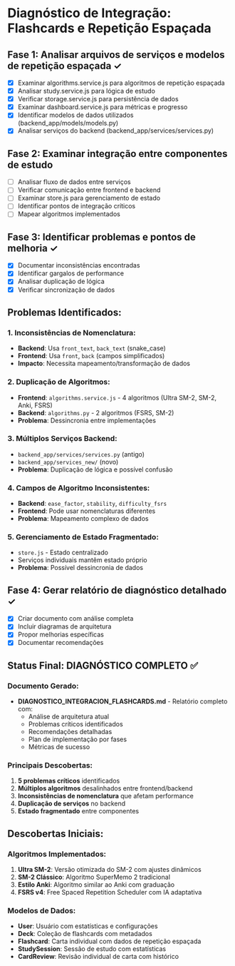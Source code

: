 # Diagnóstico de Integração: Flashcards e Repetição Espaçada

## Fase 1: Analisar arquivos de serviços e modelos de repetição espaçada ✓
- [x] Examinar algorithms.service.js para algoritmos de repetição espaçada
- [x] Analisar study.service.js para lógica de estudo
- [x] Verificar storage.service.js para persistência de dados
- [x] Examinar dashboard.service.js para métricas e progresso
- [x] Identificar modelos de dados utilizados (backend_app/models/models.py)
- [x] Analisar serviços do backend (backend_app/services/services.py)

## Fase 2: Examinar integração entre componentes de estudo
- [ ] Analisar fluxo de dados entre serviços
- [ ] Verificar comunicação entre frontend e backend
- [ ] Examinar store.js para gerenciamento de estado
- [ ] Identificar pontos de integração críticos
- [ ] Mapear algoritmos implementados

## Fase 3: Identificar problemas e pontos de melhoria ✓
- [x] Documentar inconsistências encontradas
- [x] Identificar gargalos de performance
- [x] Analisar duplicação de lógica
- [x] Verificar sincronização de dados

## Problemas Identificados:

### 1. Inconsistências de Nomenclatura:
- **Backend**: Usa `front_text`, `back_text` (snake_case)
- **Frontend**: Usa `front`, `back` (campos simplificados)
- **Impacto**: Necessita mapeamento/transformação de dados

### 2. Duplicação de Algoritmos:
- **Frontend**: `algorithms.service.js` - 4 algoritmos (Ultra SM-2, SM-2, Anki, FSRS)
- **Backend**: `algorithms.py` - 2 algoritmos (FSRS, SM-2)
- **Problema**: Dessincronia entre implementações

### 3. Múltiplos Serviços Backend:
- `backend_app/services/services.py` (antigo)
- `backend_app/services_new/` (novo)
- **Problema**: Duplicação de lógica e possível confusão

### 4. Campos de Algoritmo Inconsistentes:
- **Backend**: `ease_factor`, `stability`, `difficulty_fsrs`
- **Frontend**: Pode usar nomenclaturas diferentes
- **Problema**: Mapeamento complexo de dados

### 5. Gerenciamento de Estado Fragmentado:
- `store.js` - Estado centralizado
- Serviços individuais mantêm estado próprio
- **Problema**: Possível dessincronia de dados

## Fase 4: Gerar relatório de diagnóstico detalhado ✓
- [x] Criar documento com análise completa
- [x] Incluir diagramas de arquitetura
- [x] Propor melhorias específicas
- [x] Documentar recomendações

## Status Final: DIAGNÓSTICO COMPLETO ✅

### Documento Gerado:
- **DIAGNOSTICO_INTEGRACION_FLASHCARDS.md** - Relatório completo com:
  - Análise de arquitetura atual
  - Problemas críticos identificados
  - Recomendações detalhadas
  - Plan de implementação por fases
  - Métricas de sucesso

### Principais Descobertas:
1. **5 problemas críticos** identificados
2. **Múltiplos algoritmos** desalinhados entre frontend/backend
3. **Inconsistências de nomenclatura** que afetam performance
4. **Duplicação de serviços** no backend
5. **Estado fragmentado** entre componentes

## Descobertas Iniciais:

### Algoritmos Implementados:
1. **Ultra SM-2**: Versão otimizada do SM-2 com ajustes dinâmicos
2. **SM-2 Clássico**: Algoritmo SuperMemo 2 tradicional
3. **Estilo Anki**: Algoritmo similar ao Anki com graduação
4. **FSRS v4**: Free Spaced Repetition Scheduler com IA adaptativa

### Modelos de Dados:
- **User**: Usuário com estatísticas e configurações
- **Deck**: Coleção de flashcards com metadados
- **Flashcard**: Carta individual com dados de repetição espaçada
- **StudySession**: Sessão de estudo com estatísticas
- **CardReview**: Revisão individual de carta com histórico

